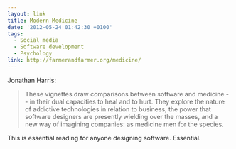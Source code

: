 ```yaml
---
layout: link
title: Modern Medicine
date: '2012-05-24 01:42:30 +0100'
tags:
  - Social media
  - Software development
  - Psychology
link: http://farmerandfarmer.org/medicine/
---
```

Jonathan Harris:

> These vignettes draw comparisons between software and medicine -- in their dual capacities to heal and to hurt. They explore the nature of addictive technologies in relation to business, the power that software designers are presently wielding over the masses, and a new way of imagining companies: as medicine men for the species.

This is essential reading for anyone designing software. Essential.